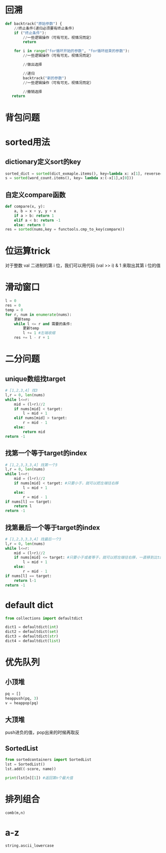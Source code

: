 # 回溯
```python
def backtrack("原始参数") {
    //终止条件(递归必须要有终止条件)
    if ("终止条件"):
        //一些逻辑操作（可有可无，视情况而定）
        return

    for i in range("for循环开始的参数", "for循环结束的参数"):
        //一些逻辑操作（可有可无，视情况而定）

        //做出选择

        //递归
        backtrack("新的参数")
        //一些逻辑操作（可有可无，视情况而定）

        //撤销选择
   return
```
# 背包问题

# sorted用法
## dictionary定义sort的key
```python
sorted_dict = sorted(dict_exmaple.items(), key=lambda x: x[1], reverse=True)
s = sorted(word_count.items(), key= lambda x:(-x[1],x[0]))
```
## 自定义compare函数
```python
def compare(x, y):
    a, b = x + y, y + x
    if a > b: return 1
    elif a < b: return -1
    else: return 0
res = sorted(nums,key = functools.cmp_to_key(compare))
```

# 位运算trick
对于整数 val 二进制的第 i 位，我们可以用代码 (val >> i) & 1 来取出其第 i 位的值

# 滑动窗口
```python
l = 0
res = 0
temp = 0
for r, num in enumerate(nums):
    更新temp
    while l <= r and 需要的条件:
        更新temp
        l += 1 #左端收缩
    res += l - r + 1
```

# 二分问题
## unique数组找target
```python
# [1,2,3,4] 找3
l,r = 0, len(nums)
while l<=r:
    mid = (l+r)//2
    if nums[mid] < target:
        l = mid + 1
    elif nums[mid] > target:
        r = mid - 1
    else:
        return mid
return -1
```

## 找第一个等于target的index  
```python
# [1,2,3,3,3,4] 找第一个3
l,r = 0, len(nums)
while l<=r:
    mid = (l+r)//2
    if nums[mid] < target: #只要小于，就可以把左端往右移
        l = mid + 1
    else:
        r = mid - 1
if nums[l] == target:
    return l
return -1
```

## 找第最后一个等于target的index  
```python
# [1,2,3,3,3,4] 找最后一个3
l,r = 0, len(nums)
while l<=r:
    mid = (l+r)//2
    if nums[mid] <= target: #只要小于或者等于，就可以把左端往右移，一直移到比target值还大或者l越界（也就是target是最后一个值）
        l = mid + 1
    else:
        r = mid - 1
if nums[l] == target:
    return l-1
return -1
```


# default dict
```python
from collections import defaultdict

dict1 = defaultdict(int)
dict2 = defaultdict(set)
dict3 = defaultdict(str)
dict4 = defaultdict(list)
```

# 优先队列
## 小顶堆
```python
pq = []
heappush(pq, 3)
v = heappop(pq)
```
## 大顶堆
push进负的值，pop出来的时候再取反

## SortedList
```python
from sortedcontainers import SortedList
lst = SortedList()
lst.add((-score, name))

print(lst[n][1]) #返回第n个最大值
```

# 排列组合
```python
comb(m,n)
```

# a-z
```python
string.ascii_lowercase
```
